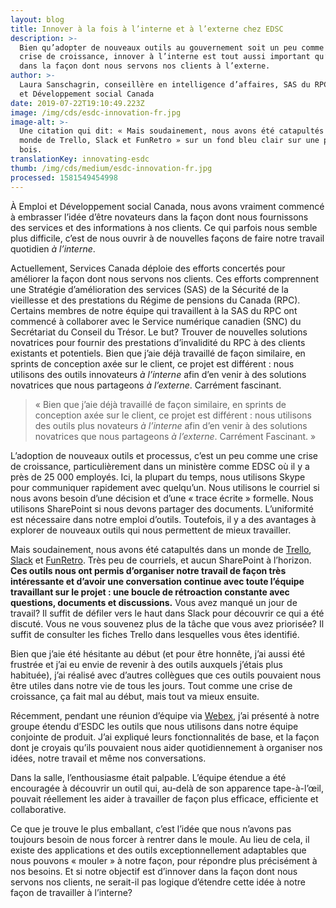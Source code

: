 ```yaml
---
layout: blog
title: Innover à la fois à l’interne et à l’externe chez EDSC
description: >-
  Bien qu’adopter de nouveaux outils au gouvernement soit un peu comme vivre une
  crise de croissance, innover à l’interne est tout aussi important qu’innover
  dans la façon dont nous servons nos clients à l’externe.
author: >-
  Laura Sanschagrin, conseillère en intelligence d’affaires, SAS du RPC, Emploi
  et Développement social Canada
date: 2019-07-22T19:10:49.223Z
image: /img/cds/esdc-innovation-fr.jpg
image-alt: >-
  Une citation qui dit: « Mais soudainement, nous avons été catapultés dans un
  monde de Trello, Slack et FunRetro » sur un fond bleu clair sur une photo des
  bois.
translationKey: innovating-esdc
thumb: /img/cds/medium/esdc-innovation-fr.jpg
processed: 1581549454998
---
```

À Emploi et Développement social Canada, nous avons vraiment commencé à embrasser l’idée d’être novateurs dans la façon dont nous fournissons des services et des informations à nos clients. Ce qui parfois nous semble plus difficile, c’est de nous ouvrir à de nouvelles façons de faire notre travail quotidien *à l’interne*.

Actuellement, Services Canada déploie des efforts concertés pour améliorer la façon dont nous servons nos clients. Ces efforts comprennent une Stratégie d’amélioration des services (SAS) de la Sécurité de la vieillesse et des prestations du Régime de pensions du Canada (RPC). Certains membres de notre équipe qui travaillent à la SAS du RPC ont commencé à collaborer avec le Service numérique canadien (SNC) du Secrétariat du Conseil du Trésor. Le but? Trouver de nouvelles solutions novatrices pour fournir des prestations d’invalidité du RPC à des clients existants et potentiels. Bien que j’aie déjà travaillé de façon similaire, en sprints de conception axée sur le client, ce projet est différent : nous utilisons des outils innovateurs *à l’interne* afin d’en venir à des solutions novatrices que nous partageons *à l’externe*. Carrément fascinant.

> « Bien que j’aie déjà travaillé de façon similaire, en sprints de conception axée sur le client, ce projet est différent : nous utilisons des outils plus novateurs *à l’interne* afin d’en venir à des solutions novatrices que nous partageons *à l’externe*. Carrément Fascinant. »

L’adoption de nouveaux outils et processus, c’est un peu comme une crise de croissance, particulièrement dans un ministère comme EDSC où il y a près de 25 000 employés. Ici, la plupart du temps, nous utilisons Skype pour communiquer rapidement avec quelqu’un. Nous utilisons le courriel si nous avons besoin d’une décision et d’une « trace écrite » formelle. Nous utilisons SharePoint si nous devons partager des documents. L’uniformité est nécessaire dans notre emploi d’outils. Toutefois, il y a des avantages à explorer de nouveaux outils qui nous permettent de mieux travailler.

Mais soudainement, nous avons été catapultés dans un monde de [Trello](https://trello.com), [Slack](https://slack.com/intl/fr-ca/) et [FunRetro](https://funretro.io/). Très peu de courriels, et aucun SharePoint à l’horizon. **Ces outils nous ont permis d’organiser notre travail de façon très intéressante et d’avoir une conversation continue avec toute l’équipe travaillant sur le projet : une boucle de rétroaction constante avec questions, documents et discussions.** Vous avez manqué un jour de travail? Il suffit de défiler vers le haut dans Slack pour découvrir ce qui a été discuté. Vous ne vous souvenez plus de la tâche que vous avez priorisée? Il suffit de consulter les fiches Trello dans lesquelles vous êtes identifié. 

Bien que j’aie été hésitante au début (et pour être honnête, j’ai aussi été frustrée et j’ai eu envie de revenir à des outils auxquels j’étais plus habituée), j’ai réalisé avec d’autres collègues que ces outils pouvaient nous être utiles dans notre vie de tous les jours. Tout comme une crise de croissance, ça fait mal au début, mais tout va mieux ensuite.

Récemment, pendant une réunion d’équipe via [Webex](https://www.webex.com/), j’ai présenté à notre groupe étendu d’ESDC les outils que nous utilisons dans notre équipe conjointe de produit. J’ai expliqué leurs fonctionnalités de base, et la façon dont je croyais qu’ils pouvaient nous aider quotidiennement à organiser nos idées, notre travail et même nos conversations.

Dans la salle, l’enthousiasme était palpable. L’équipe étendue a été encouragée à découvrir un outil qui, au-delà de son apparence tape-à-l’œil, pouvait réellement les aider à travailler de façon plus efficace, efficiente et collaborative.

Ce que je trouve le plus emballant, c’est l’idée que nous n’avons pas toujours besoin de nous forcer à rentrer dans le moule. Au lieu de cela, il existe des applications et des outils exceptionnellement adaptables que nous pouvons « mouler » à notre façon, pour répondre plus précisément à nos besoins. Et si notre objectif est d’innover dans la façon dont nous servons nos clients, ne serait-il pas logique d’étendre cette idée à notre façon de travailler à l’interne?


